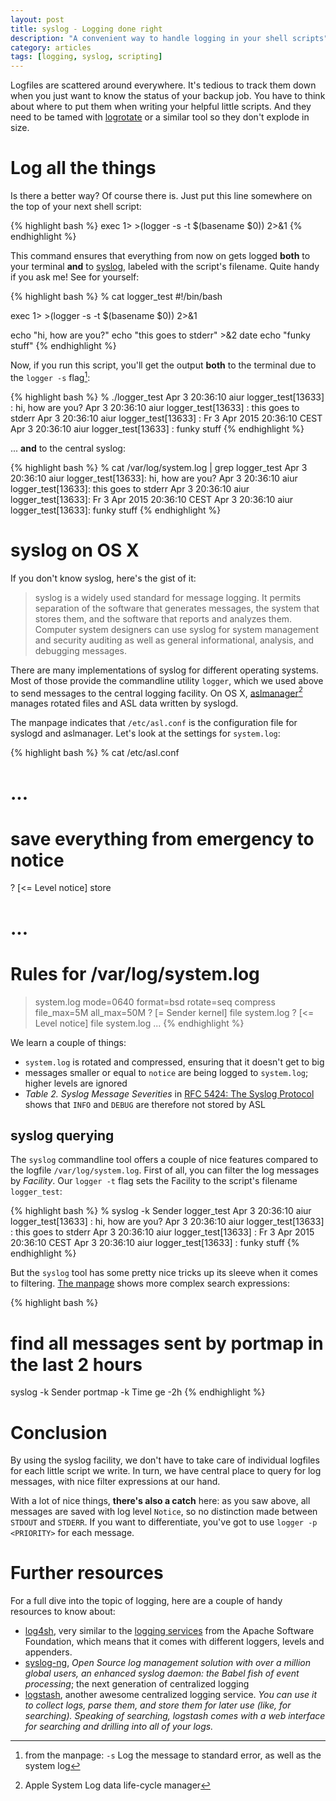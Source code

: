 ```yaml
---
layout: post
title: syslog - Logging done right
description: "A convenient way to handle logging in your shell scripts"
category: articles
tags: [logging, syslog, scripting]
---
```



Logfiles are scattered around everywhere. It's tedious to track them down when you just want to know the status of your backup job. You have to think about where to put them when writing your helpful little scripts. And they need to be tamed with [logrotate](http://linuxcommand.org/man_pages/logrotate8.html) or a similar tool so they don't explode in size.

# Log all the things

Is there a better way? Of course there is. Just put this line somewhere on the top of your next shell script:

{% highlight bash %}
exec 1> >(logger -s -t $(basename $0)) 2>&1
{% endhighlight %}

This command ensures that everything from now on gets logged __both__ to your terminal __and__ to [syslog](http://en.wikipedia.org/wiki/Syslog), labeled with the script's filename. Quite handy if you ask me! See for yourself:

{% highlight bash %}
% cat logger_test
#!/bin/bash

exec 1> >(logger -s -t $(basename $0)) 2>&1

echo "hi, how are you?"
echo "this goes to stderr" >&2
date
echo "funky stuff"
{% endhighlight %}

Now, if you run this script, you'll get the output __both__ to the terminal due to the `logger -s` flag[^1]:

{% highlight bash %}
% ./logger_test
Apr  3 20:36:10 aiur logger_test[13633] <Notice>: hi, how are you?
Apr  3 20:36:10 aiur logger_test[13633] <Notice>: this goes to stderr
Apr  3 20:36:10 aiur logger_test[13633] <Notice>: Fr  3 Apr 2015 20:36:10 CEST
Apr  3 20:36:10 aiur logger_test[13633] <Notice>: funky stuff
{% endhighlight %}

... __and__ to the central syslog:

{% highlight bash %}
% cat /var/log/system.log | grep logger_test
Apr  3 20:36:10 aiur logger_test[13633]: hi, how are you?
Apr  3 20:36:10 aiur logger_test[13633]: this goes to stderr
Apr  3 20:36:10 aiur logger_test[13633]: Fr  3 Apr 2015 20:36:10 CEST
Apr  3 20:36:10 aiur logger_test[13633]: funky stuff
{% endhighlight %}


# syslog on OS X

If you don't know syslog, here's the gist of it:

> syslog is a widely used standard for message logging. It permits separation of the software that generates messages, the system that stores them, and the software that reports and analyzes them. Computer system designers can use syslog for system management and security auditing as well as general informational, analysis, and debugging messages.

There are many implementations of syslog for different operating systems. Most of those provide the commandline utility `logger`, which we used above to send messages to the central logging facility. On OS X, [aslmanager](https://developer.apple.com/library/mac/documentation/Darwin/Reference/ManPages/man8/aslmanager.8.html)[^2] manages rotated files and ASL data written by syslogd.

The manpage indicates that `/etc/asl.conf` is the configuration file for syslogd and aslmanager. Let's look at the settings for `system.log`:

{% highlight bash %}
% cat /etc/asl.conf
# ...
# save everything from emergency to notice
? [<= Level notice] store
# ...
# Rules for /var/log/system.log
> system.log mode=0640 format=bsd rotate=seq compress file_max=5M all_max=50M
? [= Sender kernel] file system.log
? [<= Level notice] file system.log
...
{% endhighlight %}

We learn a couple of things:

- `system.log` is rotated and compressed, ensuring that it doesn't get to big
- messages smaller or equal to `notice` are being logged to `system.log`; higher levels are ignored
- _Table 2. Syslog Message Severities_ in [RFC 5424: The Syslog Protocol](http://tools.ietf.org/html/rfc5424#section-6.2.1) shows that `INFO` and `DEBUG` are therefore not stored by ASL


## syslog querying

The `syslog` commandline tool offers a couple of nice features compared to the logfile `/var/log/system.log`. First of all, you can filter the log messages by _Facility_. Our `logger -t` flag sets the Facility to the script's filename `logger_test`:

{% highlight bash %}
% syslog -k Sender logger_test
Apr  3 20:36:10 aiur logger_test[13633] <Notice>: hi, how are you?
Apr  3 20:36:10 aiur logger_test[13633] <Notice>: this goes to stderr
Apr  3 20:36:10 aiur logger_test[13633] <Notice>: Fr  3 Apr 2015 20:36:10 CEST
Apr  3 20:36:10 aiur logger_test[13633] <Notice>: funky stuff
{% endhighlight %}

But the `syslog` tool has some pretty nice tricks up its sleeve when it comes to filtering. [The manpage](https://developer.apple.com/library/mac/documentation/Darwin/Reference/ManPages/man1/syslog.1.html#//apple_ref/doc/man/1/syslog) shows more complex search expressions:

{% highlight bash %}
# find all messages sent by portmap in the last 2 hours
syslog -k Sender portmap -k Time ge -2h
{% endhighlight %}


# Conclusion

By using the syslog facility, we don't have to take care of individual logfiles for each little script we write. In turn, we have central place to query for log messages, with nice filter expressions at our hand.

With a lot of nice things, __there's also a catch__ here: as you saw above, all messages are saved with log level `Notice`, so no distinction made between `STDOUT` and `STDERR`. If you want to differentiate, you've got to use `logger -p <PRIORITY>` for each message.


# Further resources

For a full dive into the topic of logging, here are a couple of handy resources to know about:

- [log4sh](https://sites.google.com/a/forestent.com/projects/log4sh), very similar to the [logging services](http://logging.apache.org/) from the Apache Software Foundation, which means that it comes with different loggers, levels and appenders.
- [syslog-ng](https://syslog-ng.org), _Open Source log management solution with over a million global users, an enhanced syslog daemon: the Babel fish of event processing_; the next generation of centralized logging
- [logstash](http://logstash.net), another awesome centralized logging service. _You can use it to collect logs, parse them, and store them for later use (like, for searching). Speaking of searching, logstash comes with a web interface for searching and drilling into all of your logs._




[^1]: from the manpage: `-s` Log the message to standard error, as well as the system log
[^2]: Apple System Log data life-cycle manager
